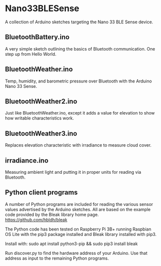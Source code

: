 # Nano33BLESense
A collection of Arduino sketches targeting the Nano 33 BLE Sense device. 

## BluetoothBattery.ino
A very simple sketch outlining the basics of Bluetooth communication. One step up from Hello World.

## BluetoothWeather.ino
Temp, humidity, and barometric pressure over Bluetooth with the Arduino Nano 33 Sense.

## BluetoothWeather2.ino
Just like BluetoothWeather.ino, except it adds a value for elevation to show how writable characteristics work.

## BluetoothWeather3.ino
Replaces elevation characteristic with irradiance to measure cloud cover.

## irradiance.ino
Measuring ambient light and putting it in proper units for reading via Bluetooth.

## Python client programs
A number of Python programs are included for reading the various sensor values advertised by the Arduino sketches. All are based on the example code provided by the Bleak library home page. https://github.com/hbldh/bleak

The Python code has been tested on Raspberry Pi 3B+ running Raspbian OS Lite with the pip3 package installed and Bleak library installed with pip3.

Install with: sudo apt install python3-pip && sudo pip3 install bleak

Run discover.py to find the hardware address of your Arduino. Use that address as input to the remaining Python programs.

